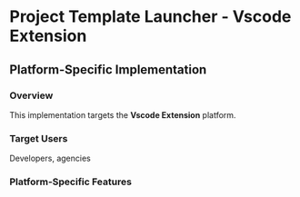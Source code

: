 # Project Template Launcher - Vscode Extension

## Platform-Specific Implementation

### Overview
This implementation targets the **Vscode Extension** platform.

### Target Users
Developers, agencies

### Platform-Specific Features
